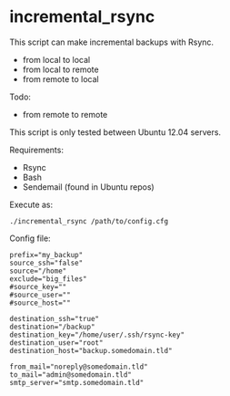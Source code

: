 incremental_rsync
=================


This script can make incremental backups with Rsync.
- from local to local
- from local to remote
- from remote to local

Todo: 
- from remote to remote

This script is only tested between Ubuntu 12.04 servers.

Requirements:
- Rsync
- Bash
- Sendemail (found in Ubuntu repos)

Execute as:

    ./incremental_rsync /path/to/config.cfg

Config file:

    prefix="my_backup"
    source_ssh="false"
    source="/home"
    exclude="big_files"
    #source_key=""
    #source_user=""
    #source_host=""
    
    destination_ssh="true"
    destination="/backup"
    destination_key="/home/user/.ssh/rsync-key"
    destination_user="root"
    destination_host="backup.somedomain.tld"
    
    from_mail="noreply@somedomain.tld"
    to_mail="admin@somedomain.tld"
    smtp_server="smtp.somedomain.tld"

